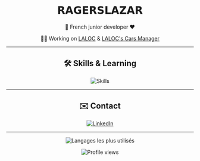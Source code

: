 <div align="center">

# 𝗥𝗔𝗚𝗘𝗥𝗦𝗟𝗔𝗭𝗔𝗥

🚀 French junior developer ❤️

👷‍♂️ Working on [LALOC](https://github.com/ragerslazar/LALOC) & [LALOC's Cars Manager](https://github.com/ragerslazar/laloc-car-manager)

---

## 🛠 Skills & Learning

![Skills](https://skillicons.dev/icons?i=html,css,php,js,py,java,nodejs,bootstrap,postgresql,mysql,git,github,docker,vscode,idea,pycharm,phpstorm,linux,windows)

---

## ✉️ Contact

[![LinkedIn](https://img.shields.io/badge/linkedin-0A66C2?style=for-the-badge&logo=linkedin&logoColor=white)](https://www.linkedin.com/in/lazar-la2103/)

---

![Langages les plus utilisés](https://github-readme-stats.vercel.app/api/top-langs/?username=ragerslazar&layout=compact&hide_title=false)

![Profile views](https://komarev.com/ghpvc/?username=ragerslazar&style=for-the-badge&color=brightgreen)

</div>
